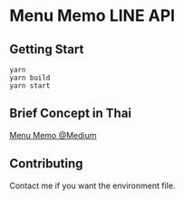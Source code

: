# Menu Memo LINE API

## Getting Start

```
yarn
yarn build
yarn start
```

## Brief Concept in Thai

[Menu Memo @Medium](https://medium.com/@itzmeowww/menu-memo-%E0%B9%84%E0%B8%A5%E0%B8%99%E0%B9%8C%E0%B8%9A%E0%B8%AD%E0%B8%97%E0%B8%9A%E0%B8%AD%E0%B8%81%E0%B9%80%E0%B8%A1%E0%B8%99%E0%B8%B9%E0%B8%AD%E0%B8%B2%E0%B8%AB%E0%B8%B2%E0%B8%A3-57ad464f62cd)

## Contributing

Contact me if you want the environment file.
